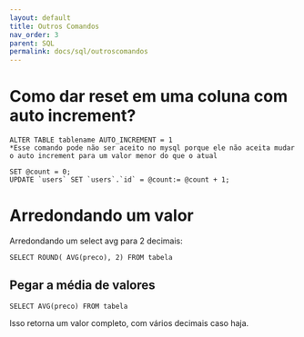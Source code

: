 ```yaml
---
layout: default
title: Outros Comandos
nav_order: 3
parent: SQL
permalink: docs/sql/outroscomandos
---
```


# Como dar reset em uma coluna com auto increment?

```
ALTER TABLE tablename AUTO_INCREMENT = 1
*Esse comando pode não ser aceito no mysql porque ele não aceita mudar o auto increment para um valor menor do que o atual

SET @count = 0;
UPDATE `users` SET `users`.`id` = @count:= @count + 1;
```

# Arredondando um valor

Arredondando um select avg para 2 decimais:
```
SELECT ROUND( AVG(preco), 2) FROM tabela

```

## Pegar a média de valores

```
SELECT AVG(preco) FROM tabela
```

Isso retorna um valor completo, com vários decimais caso haja.